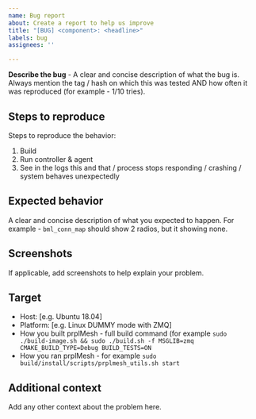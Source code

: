 ```yaml
---
name: Bug report
about: Create a report to help us improve
title: "[BUG] <component>: <headline>"
labels: bug
assignees: ''

---
```


**Describe the bug** -
A clear and concise description of what the bug is. Always mention the tag / hash on which this was tested AND how often it was reproduced (for example - 1/10 tries).

## Steps to reproduce

Steps to reproduce the behavior:

1. Build
2. Run controller & agent
3. See in the logs this and that / process stops responding / crashing / system behaves unexpectedly

## Expected behavior

A clear and concise description of what you expected to happen.
For example - `bml_conn_map` should show 2 radios, but it showing none.

## Screenshots

If applicable, add screenshots to help explain your problem.

## Target

- Host: [e.g. Ubuntu 18.04]
- Platform: [e.g. Linux DUMMY mode with ZMQ]
- How you built prplMesh - full build command (for example `sudo ./build-image.sh && sudo ./build.sh -f MSGLIB=zmq CMAKE_BUILD_TYPE=Debug BUILD_TESTS=ON`
- How you ran prplMesh - for example `sudo build/install/scripts/prplmesh_utils.sh start`

## Additional context

Add any other context about the problem here.
